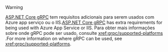 > [!WARNING]
> <span data-ttu-id="899c0-101">[ASP.NET Core gRPC](xref:grpc/index) tem requisitos adicionais para serem usados com Azure app serviço ou o IIS.</span><span class="sxs-lookup"><span data-stu-id="899c0-101">[ASP.NET Core gRPC](xref:grpc/index) has extra requirements for being used with Azure App Service or IIS.</span></span> <span data-ttu-id="899c0-102">Para obter mais informações sobre onde gRPC pode ser usado, consulte <xref:grpc/supported-platforms> .</span><span class="sxs-lookup"><span data-stu-id="899c0-102">For more information on where gRPC can be used, see <xref:grpc/supported-platforms>.</span></span>
